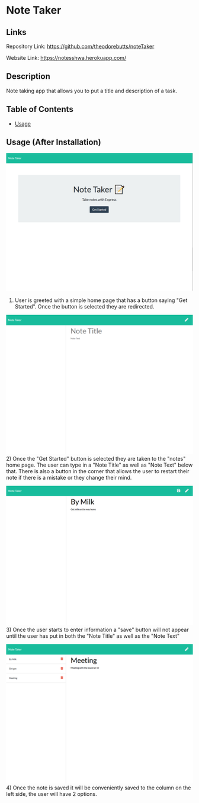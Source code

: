 # Note Taker 

## Links

Repository Link: https://github.com/theodorebutts/noteTaker

Website Link: https://notesshwa.herokuapp.com/

## Description

Note taking app that allows you to put a title and description of a task. 

## Table of Contents
* [Usage](#usage)

## Usage (After Installation)

![image](./img/note1.png)
1) User is greeted with a simple home page that has a button saying "Get Started". Once the button is selected they are redirected.

![image](./img/note2.png)
2) Once the "Get Started" button is selected they are taken to the "notes" home page. The user can type in a "Note Title" as well as "Note Text" below that. There is also a button in the corner that allows the user to restart their note if there is a mistake or they change their mind.

![image](./img/note3.png)
3) Once the user starts to enter information a "save" button will not appear until the user has put in both the "Note Title" as well as the "Note Text"

![image](./img/note4.png)
4) Once the note is saved it will be conveniently saved to the column on the left side, the user will have 2 options.
